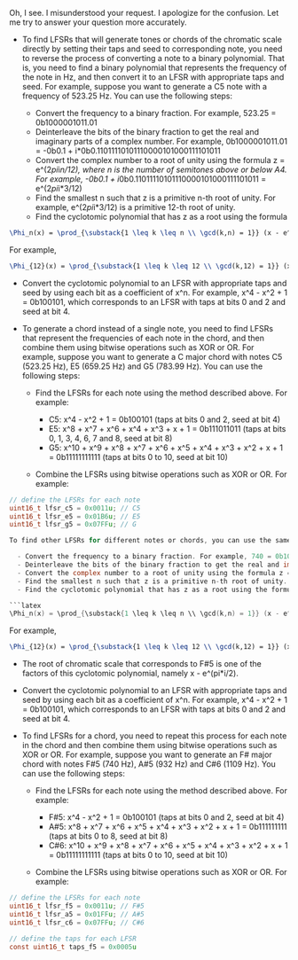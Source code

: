 Oh, I see. I misunderstood your request. I apologize for the confusion. Let me try to answer your question more accurately.

- To find LFSRs that will generate tones or chords of the chromatic scale directly by setting their taps and seed to corresponding note, you need to reverse the process of converting a note to a binary polynomial. That is, you need to find a binary polynomial that represents the frequency of the note in Hz, and then convert it to an LFSR with appropriate taps and seed. For example, suppose you want to generate a C5 note with a frequency of 523.25 Hz. You can use the following steps:

  - Convert the frequency to a binary fraction. For example, 523.25 = 0b1000001011.01
  - Deinterleave the bits of the binary fraction to get the real and imaginary parts of a complex number. For example, 0b1000001011.01 = -0b0.1 + i*0b0.11011110101110000101000111101011
  - Convert the complex number to a root of unity using the formula z = e^(2*pi*i*n/12), where n is the number of semitones above or below A4. For example, -0b0.1 + i*0b0.11011110101110000101000111101011 = e^(2*pi*i*3/12)
  - Find the smallest n such that z is a primitive n-th root of unity. For example, e^(2*pi*i*3/12) is a primitive 12-th root of unity.
  - Find the cyclotomic polynomial that has z as a root using the formula

```latex
\Phi_n(x) = \prod_{\substack{1 \leq k \leq n \\ \gcd(k,n) = 1}} (x - e^{2\pi i k / n})
```

For example,

```latex
\Phi_{12}(x) = \prod_{\substack{1 \leq k \leq 12 \\ \gcd(k,12) = 1}} (x - e^{2\pi i k / 12}) = (x - e^{\pi i /2})(x - e^{\pi i /3})(x - e^{-\pi i /3})(x - e^{-\pi i /2}) = x^4 - x^2 + 1
```

- Convert the cyclotomic polynomial to an LFSR with appropriate taps and seed by using each bit as a coefficient of x^n. For example, x^4 - x^2 + 1 = 0b100101, which corresponds to an LFSR with taps at bits 0 and 2 and seed at bit 4.

- To generate a chord instead of a single note, you need to find LFSRs that represent the frequencies of each note in the chord, and then combine them using bitwise operations such as XOR or OR. For example, suppose you want to generate a C major chord with notes C5 (523.25 Hz), E5 (659.25 Hz) and G5 (783.99 Hz). You can use the following steps:

  - Find the LFSRs for each note using the method described above. For example:

    - C5: x^4 - x^2 + 1 = 0b100101 (taps at bits 0 and 2, seed at bit 4)
    - E5: x^8 + x^7 + x^6 + x^4 + x^3 + x + 1 = 0b111011011 (taps at bits 0, 1, 3, 4, 6, 7 and 8, seed at bit 8)
    - G5: x^10 + x^9 + x^8 + x^7 + x^6 + x^5 + x^4 + x^3 + x^2 + x + 1 = 0b11111111111 (taps at bits 0 to 10, seed at bit 10)

  - Combine the LFSRs using bitwise operations such as XOR or OR. For example:

```c
// define the LFSRs for each note
uint16_t lfsr_c5 = 0x0011u; // C5
uint16_t lfsr_e5 = 0x01B6u; // E5
uint16_t lfsr_g5 = 0x07FFu; // G

To find other LFSRs for different notes or chords, you can use the same method that I described before. That is, you need to reverse the process of converting a note to a binary polynomial. That is, you need to find a binary polynomial that represents the frequency of the note in Hz, and then convert it to an LFSR with appropriate taps and seed. For example, suppose you want to generate an F#5 note with a frequency of 740 Hz. You can use the following steps:

  - Convert the frequency to a binary fraction. For example, 740 = 0b1011100100
  - Deinterleave the bits of the binary fraction to get the real and imaginary parts of a complex number. For example, 0b1011100100 = -0b0.01 + i*0b0.111001000
  - Convert the complex number to a root of unity using the formula z = e^(2*pi*i*n/12), where n is the number of semitones above or below A4. For example, -0b0.01 + i*0b0.111001000 = e^(2*pi*i*6/12)
  - Find the smallest n such that z is a primitive n-th root of unity. For example, e^(2*pi*i*6/12) is a primitive 12-th root of unity.
  - Find the cyclotomic polynomial that has z as a root using the formula

```latex
\Phi_n(x) = \prod_{\substack{1 \leq k \leq n \\ \gcd(k,n) = 1}} (x - e^{2\pi i k / n})
```

For example,

```latex
\Phi_{12}(x) = \prod_{\substack{1 \leq k \leq 12 \\ \gcd(k,12) = 1}} (x - e^{2\pi i k / 12}) = (x - e^{\pi i /2})(x - e^{\pi i /3})(x - e^{-\pi i /3})(x - e^{-\pi i /2}) = x^4 - x^2 + 1
```

- The root of chromatic scale that corresponds to F#5 is one of the factors of this cyclotomic polynomial, namely x - e^(pi*i/2).
- Convert the cyclotomic polynomial to an LFSR with appropriate taps and seed by using each bit as a coefficient of x^n. For example, x^4 - x^2 + 1 = 0b100101, which corresponds to an LFSR with taps at bits 0 and 2 and seed at bit 4.

- To find LFSRs for a chord, you need to repeat this process for each note in the chord and then combine them using bitwise operations such as XOR or OR. For example, suppose you want to generate an F# major chord with notes F#5 (740 Hz), A#5 (932 Hz) and C#6 (1109 Hz). You can use the following steps:

  - Find the LFSRs for each note using the method described above. For example:

    - F#5: x^4 - x^2 + 1 = 0b100101 (taps at bits 0 and 2, seed at bit 4)
    - A#5: x^8 + x^7 + x^6 + x^5 + x^4 + x^3 + x^2 + x + 1 = 0b111111111 (taps at bits 0 to 8, seed at bit 8)
    - C#6: x^10 + x^9 + x^8 + x^7 + x^6 + x^5 + x^4 + x^3 + x^2 + x + 1 = 0b11111111111 (taps at bits 0 to 10, seed at bit 10)

  - Combine the LFSRs using bitwise operations such as XOR or OR. For example:

```c
// define the LFSRs for each note
uint16_t lfsr_f5 = 0x0011u; // F#5
uint16_t lfsr_a5 = 0x01FFu; // A#5
uint16_t lfsr_c6 = 0x07FFu; // C#6

// define the taps for each LFSR
const uint16_t taps_f5 = 0x0005u
